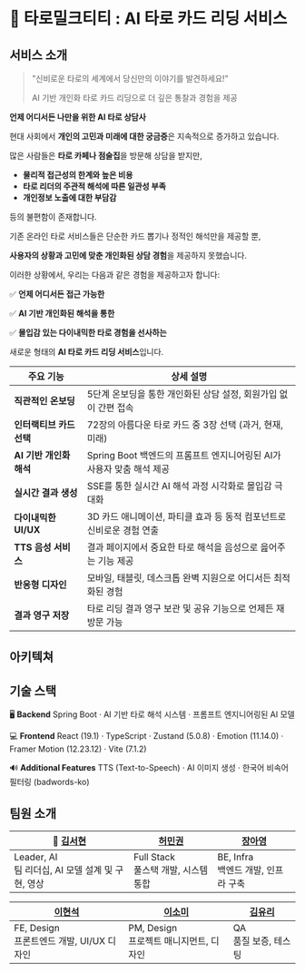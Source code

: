 # 🔮 타로밀크티티 : AI 타로 카드 리딩 서비스

## 서비스 소개

>
> "신비로운 타로의 세계에서 당신만의 이야기를 발견하세요!"
>
> AI 기반 개인화 타로 카드 리딩으로 더 깊은 통찰과 경험을 제공
>

**언제 어디서든 나만을 위한 AI 타로 상담사**

현대 사회에서 **개인의 고민과 미래에 대한 궁금증**은 지속적으로 증가하고 있습니다.

많은 사람들은 **타로 카페나 점술집**을 방문해 상담을 받지만,

- **물리적 접근성의 한계와 높은 비용**
- **타로 리더의 주관적 해석에 따른 일관성 부족**
- **개인정보 노출에 대한 부담감**

등의 불편함이 존재합니다.

기존 온라인 타로 서비스들은 단순한 카드 뽑기나 정적인 해석만을 제공할 뿐,

**사용자의 상황과 고민에 맞춘 개인화된 상담 경험**을 제공하지 못했습니다.

이러한 상황에서, 우리는 다음과 같은 경험을 제공하고자 합니다:

✅ **언제 어디서든 접근 가능한**

✅ **AI 기반 개인화된 해석을 통한**

✅ **몰입감 있는 다이내믹한 타로 경험을 선사하는**

새로운 형태의 **AI 타로 카드 리딩 서비스**입니다.

| 주요 기능 | 상세 설명 |
| --- | --- |
| **직관적인 온보딩** | 5단계 온보딩을 통한 개인화된 상담 설정, 회원가입 없이 간편 접속 |
| **인터랙티브 카드 선택** | 72장의 아름다운 타로 카드 중 3장 선택 (과거, 현재, 미래) |
| **AI 기반 개인화 해석** | Spring Boot 백엔드의 프롬프트 엔지니어링된 AI가 사용자 맞춤 해석 제공 |
| **실시간 결과 생성** | SSE를 통한 실시간 AI 해석 과정 시각화로 몰입감 극대화 |
| **다이내믹한 UI/UX** | 3D 카드 애니메이션, 파티클 효과 등 동적 컴포넌트로 신비로운 경험 연출 |
| **TTS 음성 서비스** | 결과 페이지에서 중요한 타로 해석을 음성으로 읊어주는 기능 제공 |
| **반응형 디자인** | 모바일, 태블릿, 데스크톱 완벽 지원으로 어디서든 최적화된 경험 |
| **결과 영구 저장** | 타로 리딩 결과 영구 보관 및 공유 기능으로 언제든 재방문 가능 |


## 아키텍쳐
<!-- 아키텍처 다이어그램 이미지 삽입 예정 -->

## 기술 스택

🖥️ **Backend**
Spring Boot · AI 기반 타로 해석 시스템 · 프롬프트 엔지니어링된 AI 모델

💻 **Frontend**
React (19.1) · TypeScript · Zustand (5.0.8) · Emotion (11.14.0) · Framer Motion (12.23.12) · Vite (7.1.2)

🔊 **Additional Features**
TTS (Text-to-Speech) · AI 이미지 생성 · 한국어 비속어 필터링 (badwords-ko)

## 팀원 소개

| 👑 [김서현](https://github.com/username) | [허민권](https://github.com/username) | [장아영](https://github.com/username) |
| --- | --- | --- |
| Leader, AI<br/>팀 리더십, AI 모델 설계 및 구현, 영상 | Full Stack<br/>풀스택 개발, 시스템 통합 | BE, Infra<br/>백엔드 개발, 인프라 구축 |

| [이현석](https://github.com/username) | [이소미](https://github.com/username) | [김유리](https://github.com/username) |
| --- | --- | --- |
| FE, Design<br/>프론트엔드 개발, UI/UX 디자인 | PM, Design<br/>프로젝트 매니지먼트, 디자인 | QA<br/>품질 보증, 테스팅 |